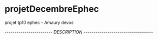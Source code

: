 # projetDecembreEphec
projet tp10 ephec - Amaury devos

*------------------------ DESCRIPTION -----------------------------------*


